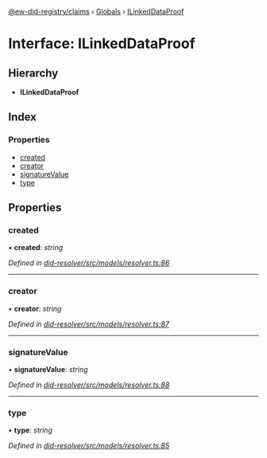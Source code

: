[@ew-did-registry/claims](../README.md) › [Globals](../globals.md) › [ILinkedDataProof](ilinkeddataproof.md)

# Interface: ILinkedDataProof

## Hierarchy

* **ILinkedDataProof**

## Index

### Properties

* [created](ilinkeddataproof.md#created)
* [creator](ilinkeddataproof.md#creator)
* [signatureValue](ilinkeddataproof.md#signaturevalue)
* [type](ilinkeddataproof.md#type)

## Properties

###  created

• **created**: *string*

*Defined in [did-resolver/src/models/resolver.ts:86](https://github.com/energywebfoundation/ew-did-registry/blob/cf74adb/packages/did-resolver/src/models/resolver.ts#L86)*

___

###  creator

• **creator**: *string*

*Defined in [did-resolver/src/models/resolver.ts:87](https://github.com/energywebfoundation/ew-did-registry/blob/cf74adb/packages/did-resolver/src/models/resolver.ts#L87)*

___

###  signatureValue

• **signatureValue**: *string*

*Defined in [did-resolver/src/models/resolver.ts:88](https://github.com/energywebfoundation/ew-did-registry/blob/cf74adb/packages/did-resolver/src/models/resolver.ts#L88)*

___

###  type

• **type**: *string*

*Defined in [did-resolver/src/models/resolver.ts:85](https://github.com/energywebfoundation/ew-did-registry/blob/cf74adb/packages/did-resolver/src/models/resolver.ts#L85)*
